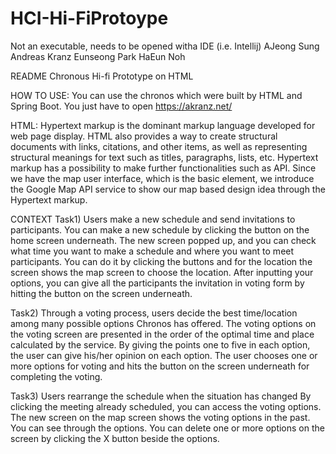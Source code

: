 # HCI-Hi-FiProtoype
Not an executable, needs to be opened witha IDE (i.e. Intellij)
AJeong Sung
Andreas Kranz
Eunseong Park
HaEun Noh

README
Chronous Hi-fi Prototype on HTML

HOW TO USE:
You can use the chronos which were built by HTML and Spring Boot. You just have to open https://akranz.net/

HTML:
Hypertext markup is the dominant markup language developed for web page display. HTML also provides a way to create structural documents with links, citations, and other items, as well as representing structural meanings for text such as titles, paragraphs, lists, etc. Hypertext markup has a possibility to make further functionalities such as API. Since we have the map user interface, which is the basic element, we introduce the Google Map API service to show our map based design idea through the Hypertext markup.

CONTEXT
Task1) Users make a new schedule and send invitations to participants.
You can make a new schedule by clicking the button on the home screen underneath.
The new screen popped up, and you can check what time you want to make a schedule and where you want to meet participants. You can do it by clicking the buttons and for the location the screen shows the map screen to choose the location.
After inputting your options, you can give all the participants the invitation in voting form by hitting the button on the screen underneath.


Task2) Through a voting process, users decide the best time/location among many possible options Chronos has offered.
The voting options on the voting screen are presented in the order of the optimal time and place calculated by the service.
By giving the points one to five in each option, the user can give his/her opinion on each option.
The user chooses one or more options for voting and hits the button on the screen underneath for completing the voting.


Task3) Users rearrange the schedule when the situation has changed
By clicking the meeting already scheduled, you can access the voting options.
The new screen on the map screen shows the voting options in the past. You can see through the options.
You can delete one or more options on the screen by clicking the X button beside the options. 



